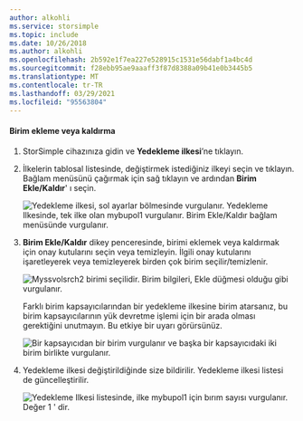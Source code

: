 ```yaml
---
author: alkohli
ms.service: storsimple
ms.topic: include
ms.date: 10/26/2018
ms.author: alkohli
ms.openlocfilehash: 2b592e1f7ea227e528915c1531e56dabf1a4bc4d
ms.sourcegitcommit: f28ebb95ae9aaaff3f87d8388a09b41e0b3445b5
ms.translationtype: MT
ms.contentlocale: tr-TR
ms.lasthandoff: 03/29/2021
ms.locfileid: "95563804"
---
```

#### <a name="to-add-or-remove-a-volume"></a>Birim ekleme veya kaldırma

1. StorSimple cihazınıza gidin ve **Yedekleme ilkesi**’ne tıklayın.

2. İlkelerin tablosal listesinde, değiştirmek istediğiniz ilkeyi seçin ve tıklayın. Bağlam menüsünü çağırmak için sağ tıklayın ve ardından **Birim Ekle/Kaldır**' ı seçin.

    ![Yedekleme ilkesi, sol ayarlar bölmesinde vurgulanır. Yedekleme Ilkesinde, tek ilke olan mybupol1 vurgulanır. Birim Ekle/Kaldır bağlam menüsünde vurgulanır.](./media/storsimple-8000-add-remove-volume-backup-policy-u2/addvolbupol1.png)

3. **Birim Ekle/Kaldır** dikey penceresinde, birimi eklemek veya kaldırmak için onay kutularını seçin veya temizleyin. İlgili onay kutularını işaretleyerek veya temizleyerek birden çok birim seçilir/temizlenir.

    ![Myssvolsrch2 birimi seçilidir. Birim bilgileri, Ekle düğmesi olduğu gibi vurgulanır.](./media/storsimple-8000-add-remove-volume-backup-policy-u2/addvolbupol3.png)

    Farklı birim kapsayıcılarından bir yedekleme ilkesine birim atarsanız, bu birim kapsayıcılarının yük devretme işlemi için bir arada olması gerektiğini unutmayın. Bu etkiye bir uyarı görürsünüz.

    ![Bir kapsayıcıdan bir birim vurgulanır ve başka bir kapsayıcıdaki iki birim birlikte vurgulanır.](./media/storsimple-8000-add-remove-volume-backup-policy-u2/addvolbupol2.png)

4. Yedekleme ilkesi değiştirildiğinde size bildirilir. Yedekleme ilkesi listesi de güncelleştirilir.

    ![Yedekleme Ilkesi listesinde, ilke mybupol1 için bırım sayısı vurgulanır. Değer 1 ' dir.](./media/storsimple-8000-add-remove-volume-backup-policy-u2/addvolbupol6.png)




